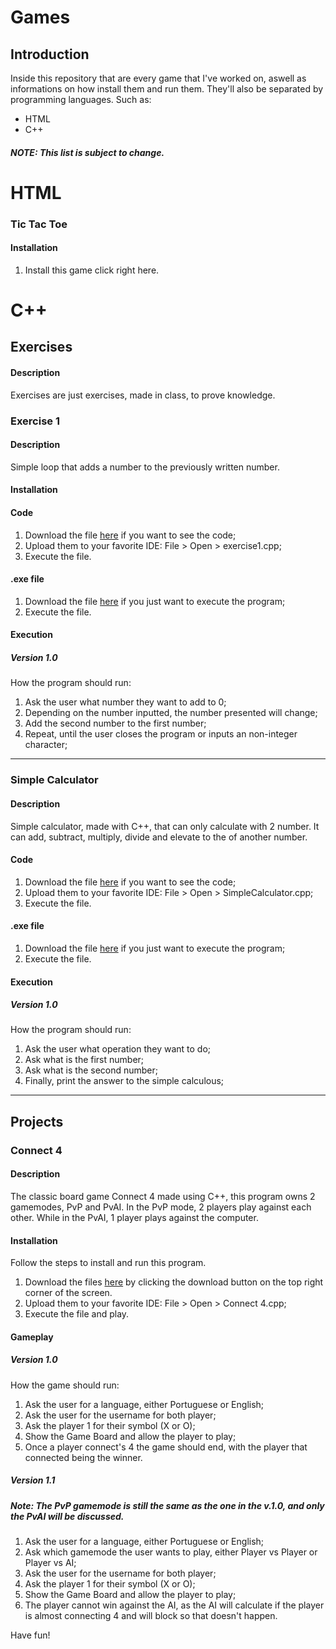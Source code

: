 # Games

## Introduction

Inside this repository that are every game that I've worked on, aswell as informations on how install them and run them.
They'll also be separated by programming languages. Such as:
  - HTML
  - C++

##### NOTE: This list is subject to change.

# HTML

### Tic Tac Toe

#### Installation

1. Install this game click right here.

# C++

## Exercises

#### Description

Exercises are just exercises, made in class, to prove knowledge.

### Exercise 1

#### Description

Simple loop that adds a number to the previously written number.

#### Installation

#### Code

1. Download the file [here](C++/Exercises/Exercise1/Exercise1.cpp) if you want to see the code;
2. Upload them to your favorite IDE: File > Open > exercise1.cpp;
3. Execute the file.

#### .exe file

1. Download the file [here](C++/Exercises/Exercise1/Exercise1.exe) if you just want to execute the program;
2. Execute the file.

#### Execution

##### Version 1.0

How the program should run:

1. Ask the user what number they want to add to 0;
2. Depending on the number inputted, the number presented will change;
3. Add the second number to the first number;
4. Repeat, until the user closes the program or inputs an non-integer character;

---------------------------------------------------------------------------------

### Simple Calculator

#### Description

Simple calculator, made with C++, that can only calculate with 2 number. It can add, subtract, multiply, divide and elevate to the of another number.

#### Code

1. Download the file [here](C++/Exercises/SimpleCalculator.cpp) if you want to see the code;
2. Upload them to your favorite IDE: File > Open > SimpleCalculator.cpp;
3. Execute the file.

#### .exe file

1. Download the file [here](IPHERE) if you just want to execute the program;
2. Execute the file.

#### Execution

##### Version 1.0

How the program should run:

1. Ask the user what operation they want to do;
2. Ask what is the first number;
3. Ask what is the second number;
4. Finally, print the answer to the simple calculous;

---------------------------------------------------------------------------------

## Projects

### Connect 4

#### Description

The classic board game Connect 4 made using C++, this program owns 2 gamemodes, PvP and PvAI.
In the PvP mode, 2 players play against each other.
While in the PvAI, 1 player plays against the computer.

#### Installation

Follow the steps to install and run this program.

1. Download the files [here](C++/Connect4.cpp) by clicking the download button on the top right corner of the screen.
2. Upload them to your favorite IDE: File > Open > Connect 4.cpp;
3. Execute the file and play.

#### Gameplay

##### Version 1.0

How the game should run:

1. Ask the user for a language, either Portuguese or English;
2. Ask the user for the username for both player;
3. Ask the player 1 for their symbol (X or O);
4. Show the Game Board and allow the player to play;
5. Once a player connect's 4 the game should end, with the player that connected being the winner.

##### Version 1.1

##### Note: The PvP gamemode is still the same as the one in the v.1.0, and only the PvAI will be discussed.

1. Ask the user for a language, either Portuguese or English;
2. Ask which gamemode the user wants to play, either Player vs Player or Player vs AI;
3. Ask the user for the username for both player;
4. Ask the player 1 for their symbol (X or O);
5. Show the Game Board and allow the player to play;
6. The player cannot win against the AI, as the AI will calculate if the player is almost connecting 4 and will block so that doesn't happen.

Have fun!
